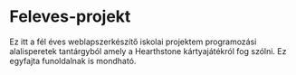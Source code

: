 # Feleves-projekt


Ez itt a fél éves weblapszerkészítő iskolai projektem programozási alalisperetek tantárgyból amely a Hearthstone kártyajátékról fog szólni. Ez egyfajta funoldalnak is mondható.
